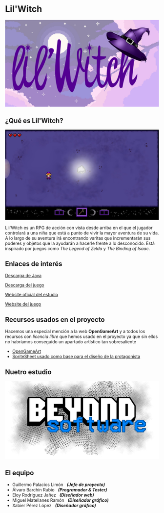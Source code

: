# Lil'Witch

![alt text](https://github.com/Alvarikoke99/Lil_Witch/blob/main/Programacion/LilWitch/resources/logos/logo_1.png "Logo")


## ¿Qué es Lil'Witch?
![alt text](https://github.com/Alvarikoke99/Lil_Witch/blob/main/Arte/gameplay.png "Gameplay")

Lil'Witch es un RPG de acción con vista desde arriba en el que el jugador controlará a una niña que está a punto de vivir la mayor aventura de su vida. A lo largo de su aventura irá encontrando varitas que incrementarán sus poderes y objetos que la ayudarán a hacerle frente a lo desconocido. Está inspirado por juegos como _The Legend of Zelda_ y _The Binding of Isaac_.

## Enlaces de interés

[Descarga de Java](https://www.java.com/es/download/)

[Descarga del juego](https://drive.google.com/drive/folders/1AGDweYK9Yqj1jG1st6lwGhRWuS4BcqlO?usp=sharing)

[Website oficial del estudio](https://guillermopalacios97.wixsite.com/beyond-software)

[Website del juego](https://tecnologiavideojuegos.github.io/proyecto-videojuego-beyond-software/)

## Recursos usados en el proyecto
Hacemos una especial mención a la web **OpenGameArt** y a todos los recursos con _licencia libre_ que hemos usado en el proyecto ya que sin ellos no habríamos conseguido un apartado artístico tan sobresaliente

* [OpenGameArt](https://opengameart.org/)
* [SpriteSheet usado como base para el diseño de la protagonista](https://www.deviantart.com/tiozacdasgalaxias/art/Link-Sprite-Sheet-662562870)

## Nuetro estudio
![alt text](https://github.com/TecnologiaVideojuegos/proyecto-videojuego-beyond-software/blob/master/Programacion/LilWitch/resources/logos/Logo_BeyondSoftware.png "Logo")

## El equipo
* Guillermo Palacios Limón &nbsp; **_(Jefe de proyecto)_**
* Álvaro Barchín Rubio &nbsp; **_(Programador & Tester)_**
* Eloy Rodriguez Jañez &nbsp; **_(Diseñador web)_**
* Miguel Matellanes Ramón &nbsp; **_(Diseñador gráfico)_**
* Xabier Pérez López &nbsp; **_(Diseñador gráfico)_**